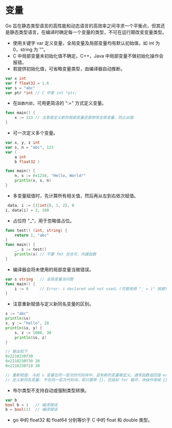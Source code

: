 
变量
=========

Go 旨在静态类型语言的高性能和动态语言的高效率之间寻求一个平衡点，但其还是静态类型语言，在编译时确定每一个变量的类型，不可在运行期改变变量类型。

- 使用关键字 var 定义变量，全局变量及局部变量均有默认初始值，如 int 为 0，string 为 ""。
- C 中局部变量未初始化值不确定。C++，Java 中局部变量不做初始化操作会报错。
- 若提供初始化值，可省略变量类型，由编译器自动推断。
```go
var x int
var f float32 = 1.6
var s = "abc"
var ptr *int // C 中是 int *ptr;
```

- 在`函数内部`，可用更简洁的 ":=" 方式定义变量。

```go
func main() {
    x := 123 // 注意是定义新的局部变量还是修改全局变量，防止出错
}
```

- 可一次定义多个变量。
```go
var x, y, z int
var s, n = "abc", 123
var (
    a int
    b float32 )

func main() {
    n, s := 0x1234, "Hello, World!"
    println(x, s, n)
}
```

- 多变量赋值时，先计算所有相关值，然后再从左到右依次赋值。

```go
￼data, i := [3]int{0, 1, 2}, 0
i, data[i] = 2, 100
```

- 占位符 "_"，用于忽略值占位。
```go
func test() (int, string) {
    return 1, "abc"
}
func main() {
    _, s := test()
    println(s) // 不要 fmt 包也可，内建函数
}
```

- 编译器会将未使用的局部变量当做错误。

```go
var s string   // 全局变量没问题
func main() {
    i := 0     // Error: i declared and not used。(可使⽤用 "_ = i" 规避)
}
```

- 注意重新赋值与定义新同名变量的区别。

```go
s := "abc"
println(&s)
s, y := "hello", 20
println(&s, y) {
    s, z := 1000, 30
    println(&s, z)
}

// 输出如下
0x2210230f30
0x2210230f30 20
0x2210230f18 30

// 重新赋值: 与前 s 变量在同一层次的代码块中，且有新的变量被定义。通常函数返回值 err 会被重复使用。
// 定义新同名变量: 不在同一层次代码块，即只要带 {}，包括如 for 循环，块级作用域 {}。
```

- 布尔类型不支持自动或强制类型转换。

```go
var b
bool b = 1   // 编译错误
b = bool(1)  // 编译错误
```

- go 中的 float32 和 float64 分别等价于 C 中的 float 和 double 类型。
